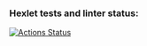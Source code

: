 ### Hexlet tests and linter status:
[![Actions Status](https://github.com/trossbodlera/frontend-testing-react-project-67/workflows/hexlet-check/badge.svg)](https://github.com/trossbodlera/frontend-testing-react-project-67/actions)